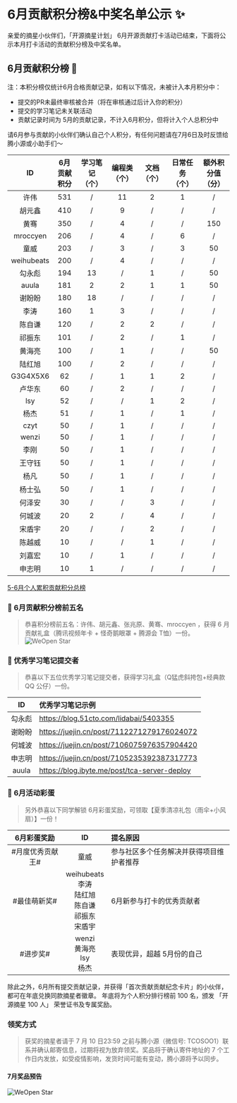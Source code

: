 # 6月贡献积分榜&中奖名单公示 ✨

亲爱的摘星小伙伴们，「开源摘星计划」 6月开源贡献打卡活动已结束，下面将公示本月打卡活动的贡献积分榜及中奖名单。  

## 6月贡献积分榜 🌟 
注：本积分榜仅统计6月合格贡献记录，如有以下情况，未被计入本月积分中：
* 提交的PR未最终审核被合并（将在审核通过后计入你的积分）
* 提交的学习笔记未关联活动
* 贡献记录时间为 5月的贡献记录，不计入6月积分，但将计入个人总积分中

请6月参与贡献的小伙伴们确认自己个人积分，有任何问题请在7月6日及时反馈给腾小源或小助手们～

|ID|6月贡献积分|学习笔记（个）|编程类（个）|文档（个）|日常任务（个）|额外积分值（分）|
|:-:|:-:|:-:|:-:|:-:|:-:|:-:|
|许伟|531|/|11|2|1|/|
|胡元鑫|410|/|9|/|/|/|
|黄骞|350|/|4|/|/|150|
|mroccyen|206|/|4|/|6|/|
|童威|203|/|3|/|3|50|
|weihubeats|200|/|4|/|/|/|
|勾永彪|194|13|/|1|/|50|
|auula|181|2|2|1|1|50|
|谢盼盼|180|18|/|/|/|/|
|李涛|160|1|3|/|/|/|
|陈自谦|120|/|2|2|/|/|
|祁振东|101|/|2|/|1|/|
|黄海亮|100|/|1|/|/|50|
|陆红旭|100|/|2|/|/|/|
|G3G4X5X6|62|/|1|1|2|/|
|卢华东|60|/|2|/|/|/|
|lsy|52|/|/|1|2|/|
|杨杰|51|/|1|/|1|/|
|czyt|50|/|1|/|/|/|
|wenzi|50|/|1|/|/|/|
|李刚|50|/|1|/|/|/|
|王守钰|50|/|1|/|/|/|
|杨凡|50|/|1|/|/|/|
|杨士弘|50|/|1|/|/|/|
|何泽安|30|/|/|3|/|/|
|何城波|20|2|/|4|/|/|
|宋盾宇|20|/|/|2|/|/|
|陈越威|10|/|/|1|/|/|
|刘嘉宏|10|/|1|/|/|/|
|申志明|10|1|/|/|/|/|

[5-6月个人累积贡献积分总榜](https://docs.qq.com/sheet/DSnRrR2dYZ1F6Qkh5)

### 🎁 6月贡献积分榜前五名
> 恭喜积分榜前五名：许伟、胡元鑫、张兆原、黄骞、mroccyen ，获得 6 月贡献礼盒（腾讯视频年卡 + 怪奇鹅眼罩 + 腾源会 T恤）一份。
![WeOpen Star](../assets/imgs/image-june1.png)

### 🎁 优秀学习笔记提交者
> 恭喜以下五位优秀学习笔记提交者，获得学习礼盒（Q猛虎斜挎包+经典款QQ 公仔）一份。

|ID|优秀学习笔记示例|
|:-:|:-|
|勾永彪|https://blog.51cto.com/lidabai/5403355|
|谢盼盼|https://juejin.cn/post/7112271279176024072 |
|何城波|https://juejin.cn/post/7106075976357904420 |
|申志明|https://juejin.cn/post/7105235392387317773 |
|auula|https://blog.ibyte.me/post/tca-server-deploy |

### 🎁 6月活动彩蛋
> 另外恭喜以下同学解锁 6月彩蛋奖励，可领取【夏季清凉礼包（雨伞+小风扇）】一份！

|6月彩蛋奖励|ID|提名原因|
|:-:|:-:|:-|
|#月度优秀贡献王#|童威|参与社区多个任务解决并获得项目维护者推荐|
|#最佳萌新奖#|weihubeats<br/>李涛<br/>陆红旭<br/>陈自谦<br/>祁振东<br/>宋盾宇|6月新参与打卡的优秀贡献者|
|#进步奖#|wenzi<br/>黄海亮<br/>lsy<br/>杨杰|表现优异，超越 5月份的自己|

除此之外，6月所有提交贡献记录，并获得「首次贡献贡献纪念卡片」的小伙伴，都可在年底兑换同款摘星者徽章。
年底将为个人积分排行榜前 100 名，颁发 「开源摘星 100 人」 荣誉证书及专属奖励。


### 领奖方式
> 获奖的摘星者请于 7 月 10 日23:59 之前与腾小源（微信号: TCOSOO1）联系并确认邮寄信息，过期将视为放弃领奖。奖品将于确认寄件地址的 7 个工作日内发放，如受疫情影响，发货时间可能有变动，腾小源将予以同步。

#### 7月奖品预告
![WeOpen Star](../assets/imgs/image-june2.png)
